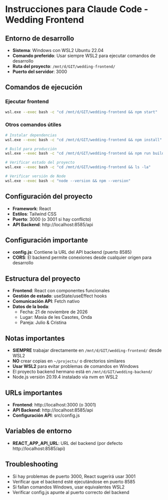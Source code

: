 # Instrucciones para Claude Code - Wedding Frontend

## Entorno de desarrollo
- **Sistema**: Windows con WSL2 Ubuntu 22.04
- **Comando preferido**: Usar siempre WSL2 para ejecutar comandos de desarrollo
- **Ruta del proyecto**: `/mnt/d/GIT/wedding-frontend/`
- **Puerto del servidor**: 3000 

## Comandos de ejecución

### Ejecutar frontend
```bash
wsl.exe --exec bash -c "cd /mnt/d/GIT/wedding-frontend && npm start"
```

### Otros comandos útiles
```bash
# Instalar dependencias
wsl.exe --exec bash -c "cd /mnt/d/GIT/wedding-frontend && npm install"

# Build para producción
wsl.exe --exec bash -c "cd /mnt/d/GIT/wedding-frontend && npm run build"

# Verificar estado del proyecto
wsl.exe --exec bash -c "cd /mnt/d/GIT/wedding-frontend && ls -la"

# Verificar versión de Node
wsl.exe --exec bash -c "node --version && npm --version"
```

## Configuración del proyecto
- **Framework**: React
- **Estilos**: Tailwind CSS
- **Puerto**: 3000 (o 3001 si hay conflicto)
- **API Backend**: http://localhost:8585/api

## Configuración importante
- **config.js**: Contiene la URL del API backend (puerto 8585)
- **CORS**: El backend permite conexiones desde cualquier origen para desarrollo

## Estructura del proyecto
- **Frontend**: React con componentes funcionales
- **Gestión de estado**: useState/useEffect hooks
- **Comunicación API**: Fetch nativo
- **Datos de la boda**: 
  - Fecha: 21 de noviembre de 2026
  - Lugar: Masia de les Casotes, Onda
  - Pareja: Julio & Cristina

## Notas importantes
- **SIEMPRE** trabajar directamente en `/mnt/d/GIT/wedding-frontend/` desde WSL2
- **NO** crear copias en `~/projects/` o directorios similares
- **Usar WSL2** para evitar problemas de comandos en Windows
- El proyecto backend hermano está en `/mnt/d/GIT/wedding-backend/`
- Node.js versión 20.19.4 instalado vía nvm en WSL2

## URLs importantes
- **Frontend**: http://localhost:3000 (o 3001)
- **API Backend**: http://localhost:8585/api
- **Configuración API**: src/config.js

## Variables de entorno
- **REACT_APP_API_URL**: URL del backend (por defecto http://localhost:8585/api)

## Troubleshooting
- Si hay problemas de puerto 3000, React sugerirá usar 3001
- Verificar que el backend esté ejecutándose en puerto 8585
- Si fallan comandos Windows, usar equivalentes WSL2
- Verificar config.js apunte al puerto correcto del backend